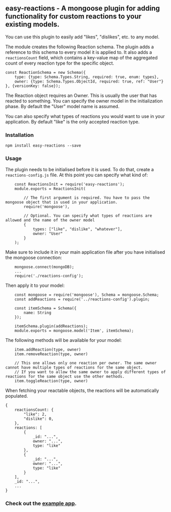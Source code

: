 ## easy-reactions - A mongoose plugin for adding functionality for custom reactions to your existing models.

You can use this plugin to easily add "likes", "dislikes", etc. to any model.

The module creates the following Reaction schema. The plugin adds a reference to this schema to every model it is applied to.
It also adds a `reactionsCount` field, which contains a key-value map of the aggregated count of every reaction type for the specific object.

```
const ReactionSchema = new Schema({
    type: {type: Schema.Types.String, required: true, enum: types},
    owner: {type: Schema.Types.ObjectId, required: true, ref: "User"}
}, {versionKey: false});
```

The Reaction object requires an Owner. This is usually the user that has reacted to something.
You can specify the owner model in the initialization phase. By default the "User" model name is assumed.

You can also specify what types of reactions you would want to use in your application. By default "like" is the only accepted reaction type.

### Installation
``npm install easy-reactions --save``

### Usage
The plugin needs to be initialised before it is used. To do that, create a `reactions-config.js` file. At this point you can specify what kind of:
```
    const ReactionsInit = require('easy-reactions');
    module.exports = ReactionsInit(

        // The first argument is required. You have to pass the mongoose object that is used in your application.
        require('mongoose'),

        // Optional. You can specify what types of reactions are allowed and the name of the owner model
        {
            types: ["like", "dislike", "whatever"],
            owner: "User"
        }
    );
```

Make sure to include it in your main application file after you have initialised the mongoose connection:
```
    mongoose.connect(mongoDB);
    ...
    require('./reactions-config');
```

Then apply it to your model:
```
    const mongoose = require('mongoose'), Schema = mongoose.Schema;
    const addReactions = require('../reactions-config').plugin;

    const itemSchema = Schema({
        name: String
    });

    itemSchema.plugin(addReactions);
    module.exports = mongoose.model('Item', itemSchema);
```

The following methods will be available for your model:
```
    item.addReaction(type, owner)
    item.removeReaction(type, owner)

    // This one allows only one reaction per owner. The same owner cannot have multiple types of reactions for the same object.
    // If you want to allow the same owner to apply different types of reactions for the same object use the other methods.
    item.toggleReaction(type, owner)
```


When fetching your reactable objects, the reactions will be automatically populated.

```
{
    reactionsCount: {
        "like": 2,
        "dislike": 0,
    },
    reactions: [
        {
            _id: "...",
            owner: "...",
            type: "like"
        },
        {
            _id: "...",
            owner: "...",
            type: "like"
        }
    ],
    _id: "...",
    ...
}
```
### Check out the [example app](example).
